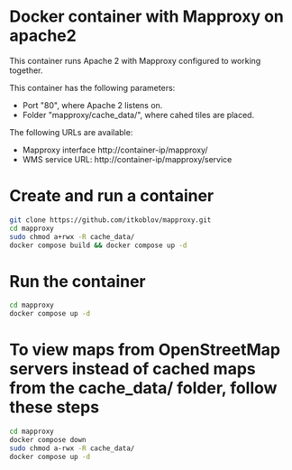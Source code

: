 # Docker container with Mapproxy on apache2

This container runs Apache 2 with Mapproxy configured to working together.

This container has the following parameters:

* Port "80", where Apache 2 listens on.
* Folder "mapproxy/cache_data/", where cahed tiles are placed.

The following URLs are available:

* Mapproxy interface http://container-ip/mapproxy/
* WMS service URL: http://container-ip/mapproxy/service

# Create and run a container

```sh
git clone https://github.com/itkoblov/mapproxy.git
cd mapproxy
sudo chmod a+rwx -R cache_data/
docker compose build && docker compose up -d
```

# Run the container

```sh
cd mapproxy
docker compose up -d
```

# To view maps from OpenStreetMap servers instead of cached maps from the cache_data/ folder, follow these steps
```sh
cd mapproxy
docker compose down
sudo chmod a-rwx -R cache_data/
docker compose up -d
```
